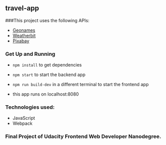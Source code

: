 ## travel-app

###This project uses the following APIs:
- [Geonames](http://www.geonames.org/export/web-services.html)
- [Weatherbit](https://www.weatherbit.io/account/create)
- [Pixabay](https://pixabay.com/api/docs/)

### Get Up and Running
- ```npm install``` to get dependencies
- ```npm start``` to start the backend app
- ```npm run build-dev``` in a different terminal to start the frontend app

- this app runs on localhost:8080

### Technologies used:
* JavaScript
* Webpack

### Final Project of Udacity Frontend Web Developer Nanodegree.

